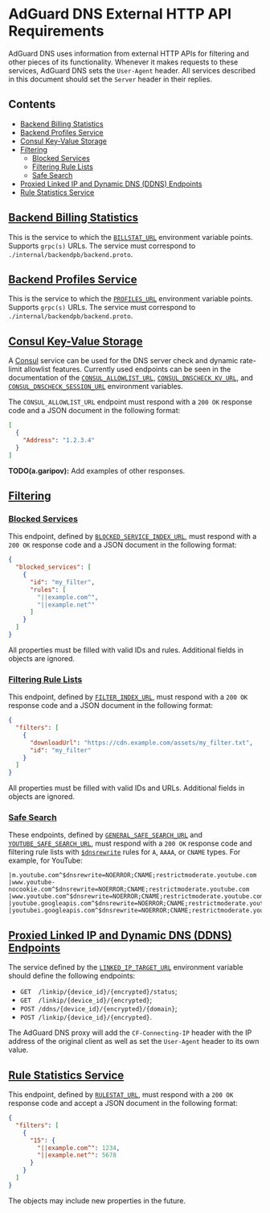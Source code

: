  #  AdGuard DNS External HTTP API Requirements

AdGuard DNS uses information from external HTTP APIs for filtering and other
pieces of its functionality.  Whenever it makes requests to these services,
AdGuard DNS sets the `User-Agent` header.  All services described in this
document should set the `Server` header in their replies.

<!--
    TODO(a.garipov): Reinspect uses of “should” and “must” throughout this
    document.
-->



##  Contents

 *  [Backend Billing Statistics](#backend-billstat)
 *  [Backend Profiles Service](#backend-profiles)
 *  [Consul Key-Value Storage](#consul)
 *  [Filtering](#filters)
     *  [Blocked Services](#filters-blocked-services)
     *  [Filtering Rule Lists](#filters-lists)
     *  [Safe Search](#filters-safe-search)
 *  [Proxied Linked IP and Dynamic DNS (DDNS) Endpoints](#backend-linkip)
 *  [Rule Statistics Service](#rulestat)



##  <a href="#backend-billstat" id="backend-billstat" name="backend-billstat">Backend Billing Statistics</a>

This is the service to which the [`BILLSTAT_URL`][env-billstat_url] environment
variable points.  Supports `grpc(s)` URLs.  The service must correspond to
`./internal/backendpb/backend.proto`.

[env-billstat_url]: environment.md#BILLSTAT_URL



##  <a href="#backend-profiles" id="backend-profiles" name="backend-profiles">Backend Profiles Service</a>

This is the service to which the [`PROFILES_URL`][env-profiles_url] environment
variable points.  Supports `grpc(s)` URLs.  The service must correspond to
`./internal/backendpb/backend.proto`.

[env-profiles_url]: environment.md#PROFILES_URL



##  <a href="#consul" id="consul" name="consul">Consul Key-Value Storage</a>

A [Consul][consul-io] service can be used for the DNS server check and dynamic
rate-limit allowlist features.  Currently used endpoints can be seen in the
documentation of the [`CONSUL_ALLOWLIST_URL`][env-consul-allowlist],
[`CONSUL_DNSCHECK_KV_URL`][env-consul-dnscheck-kv], and
[`CONSUL_DNSCHECK_SESSION_URL`][env-consul-dnscheck-session] environment
variables.

The `CONSUL_ALLOWLIST_URL` endpoint must respond with a `200 OK` response code
and a JSON document in the following format:

```json
[
  {
    "Address": "1.2.3.4"
  }
]
```

**TODO(a.garipov):** Add examples of other responses.

[consul-io]:                   https://www.consul.io/
[env-consul-allowlist]:        environment.md#CONSUL_ALLOWLIST_URL
[env-consul-dnscheck-kv]:      environment.md#CONSUL_DNSCHECK_KV_URL
[env-consul-dnscheck-session]: environment.md#CONSUL_DNSCHECK_SESSION_URL



##  <a href="#filters" id="filters" name="filters">Filtering</a>

   ###  <a href="#filters-blocked-services" id="filters-blocked-services" name="filters-blocked-services">Blocked Services</a>

This endpoint, defined by [`BLOCKED_SERVICE_INDEX_URL`][env-services], must
respond with a `200 OK` response code and a JSON document in the following
format:

```json
{
  "blocked_services": [
    {
      "id": "my_filter",
      "rules": [
        "||example.com^",
        "||example.net^"
      ]
    }
  ]
}
```

All properties must be filled with valid IDs and rules.  Additional fields in
objects are ignored.



   ###  <a href="#filters-lists" id="filters-lists" name="filters-lists">Filtering Rule Lists</a>

This endpoint, defined by [`FILTER_INDEX_URL`][env-filters], must respond with a
`200 OK` response code and a JSON document in the following format:

```json
{
  "filters": [
    {
      "downloadUrl": "https://cdn.example.com/assets/my_filter.txt",
      "id": "my_filter"
    }
  ]
}
```

All properties must be filled with valid IDs and URLs.  Additional fields in
objects are ignored.



   ###  <a href="#filters-safe-search" id="filters-safe-search" name="filters-safe-search">Safe Search</a>

These endpoints, defined by [`GENERAL_SAFE_SEARCH_URL`][env-general] and
[`YOUTUBE_SAFE_SEARCH_URL`][env-youtube], must respond with a `200 OK` response
code and filtering rule lists with [`$dnsrewrite`][rules-dnsrewrite] rules for
`A`, `AAAA`, or `CNAME` types.  For example, for YouTube:

```none
|m.youtube.com^$dnsrewrite=NOERROR;CNAME;restrictmoderate.youtube.com
|www.youtube-nocookie.com^$dnsrewrite=NOERROR;CNAME;restrictmoderate.youtube.com
|www.youtube.com^$dnsrewrite=NOERROR;CNAME;restrictmoderate.youtube.com
|youtube.googleapis.com^$dnsrewrite=NOERROR;CNAME;restrictmoderate.youtube.com
|youtubei.googleapis.com^$dnsrewrite=NOERROR;CNAME;restrictmoderate.youtube.com
```

[env-filters]:  environment.md#FILTER_INDEX_URL
[env-general]:  environment.md#GENERAL_SAFE_SEARCH_URL
[env-services]: environment.md#BLOCKED_SERVICE_INDEX_URL
[env-youtube]:  environment.md#YOUTUBE_SAFE_SEARCH_URL

<!--
    TODO(a.garipov): Replace with a link to the new KB when it is finished.
-->
[rules-dnsrewrite]: https://github.com/AdguardTeam/AdGuardHome/wiki/Hosts-Blocklists#dnsrewrite



##  <a href="#backend-linkip" id="backend-linkip" name="backend-linkip">Proxied Linked IP and Dynamic DNS (DDNS) Endpoints</a>

The service defined by the [`LINKED_IP_TARGET_URL`][env-linked_ip_target_url]
environment variable should define the following endpoints:

 *  `GET  /linkip/{device_id}/{encrypted}/status`;
 *  `GET  /linkip/{device_id}/{encrypted}`;
 *  `POST /ddns/{device_id}/{encrypted}/{domain}`;
 *  `POST /linkip/{device_id}/{encrypted}`.

The AdGuard DNS proxy will add the `CF-Connecting-IP` header with the IP address
of the original client as well as set the `User-Agent` header to its own value.

[env-linked_ip_target_url]: environment.md#LINKED_IP_TARGET_URL



##  <a href="#rulestat" id="rulestat" name="rulestat">Rule Statistics Service</a>

This endpoint, defined by [`RULESTAT_URL`][env-rulestat], must respond with a
`200 OK` response code and accept a JSON document in the following format:

```json
{
  "filters": [
    {
      "15": {
        "||example.com^": 1234,
        "||example.net^": 5678
      }
    }
  ]
}
```

The objects may include new properties in the future.

[env-rulestat]: environment.md#RULESTAT_URL

